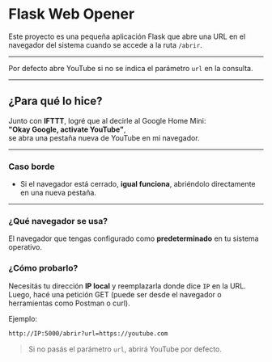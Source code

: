 # Flask Web Opener

Este proyecto es una pequeña aplicación Flask que abre una URL en el navegador del sistema cuando se accede a la ruta `/abrir`.

---

Por defecto abre YouTube si no se indica el parámetro `url` en la consulta.

---

## ¿Para qué lo hice?

Junto con **IFTTT**, logré que al decirle al Google Home Mini:  
**"Okay Google, activate YouTube"**,  
se abra una pestaña nueva de YouTube en mi navegador.

---

### Caso borde

- Si el navegador está cerrado, **igual funciona**, abriéndolo directamente en una nueva pestaña.

---

### ¿Qué navegador se usa?

El navegador que tengas configurado como **predeterminado** en tu sistema operativo.

### ¿Cómo probarlo?

Necesitás tu dirección **IP local** y reemplazarla donde dice `IP` en la URL.  
Luego, hacé una petición GET (puede ser desde el navegador o herramientas como Postman o curl).

Ejemplo:

```bash
http://IP:5000/abrir?url=https://youtube.com
```

> Si no pasás el parámetro `url`, abrirá YouTube por defecto.
